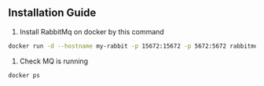 
## Installation Guide

1. Install RabbitMq on docker by this command
```bash
docker run -d --hostname my-rabbit -p 15672:15672 -p 5672:5672 rabbitmq:3-management
```

1. Check MQ is running
```bash
docker ps
```